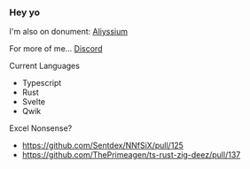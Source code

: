 ### Hey yo

I'm also on donument: [Aliyssium](https://donument.com/d/aliyssium)

For more of me... [Discord](http://discord.gg/zAypMTH)

Current Languages
- Typescript
- Rust
- Svelte
- Qwik

Excel Nonsense?
- https://github.com/Sentdex/NNfSiX/pull/125
- https://github.com/ThePrimeagen/ts-rust-zig-deez/pull/137
